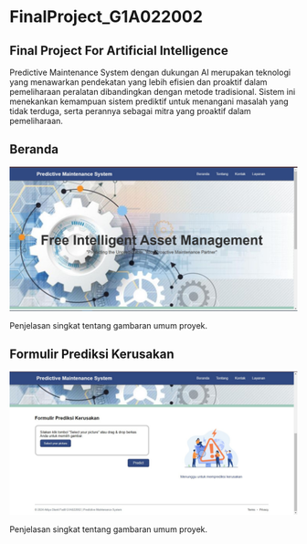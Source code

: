 # FinalProject_G1A022002
## Final Project For Artificial Intelligence

Predictive Maintenance System dengan dukungan AI merupakan teknologi yang menawarkan pendekatan yang lebih efisien dan proaktif dalam pemeliharaan peralatan dibandingkan dengan metode tradisional. Sistem ini menekankan kemampuan sistem prediktif untuk menangani masalah yang tidak terduga, serta perannya sebagai mitra yang proaktif dalam pemeliharaan.

## Beranda

![Beranda](img/beranda.png)

Penjelasan singkat tentang gambaran umum proyek.

## Formulir Prediksi Kerusakan

![Formulir](img/formulir.png)

Penjelasan singkat tentang gambaran umum proyek.
